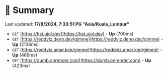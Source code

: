 # 📖 Summary
Last updated: **17/8/2024, 7:33:51 PG "Asia/Kuala_Lumpur"**

- `GET` [https://hst.ujol.dev](https://hst.ujol.dev) - **Up** (700ms)
- `GET` [https://reddviz.deno.dev/gimme](https://reddviz.deno.dev/gimme) - **Up** (2138ms)
- `GET` [https://reddviz.amar.kim/gimme](https://reddviz.amar.kim/gimme) - **Up** (469ms)
- `GET` [https://dumb.onrender.com](https://dumb.onrender.com) - **Up** (423ms)
